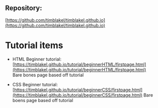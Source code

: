 ## Repository:  
[https://github.com/timblakel/timblakel.github.io](https://github.com/timblakel/timblakel.github.io)

# Tutorial items
- HTML Beginner tutorial:  
[https://timblakel.github.io/tutorial/beginnerHTML/firstpage.html](https://timblakel.github.io/tutorial/beginnerHTML/firstpage.html)  
Bare bones page based off tutorial  

- CSS Beginner tutorial:
[https://timblakel.github.io/tutorial/beginnerCSS/firstpage.html](https://timblakel.github.io/tutorial/beginnerCSS/firstpage.html)
Bare boens page based off tutorial

